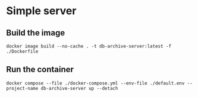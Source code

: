 # Simple server

## Build the image

```
docker image build --no-cache . -t db-archive-server:latest -f ./Dockerfile
```

## Run the container

```
docker compose --file ./docker-compose.yml --env-file ./default.env --project-name db-archive-server up --detach
```
